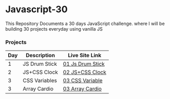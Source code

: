 # Javascript-30
This Repository Documents a 30 days  JavaScript challenge. where I will be building 30 projects  everyday using vanilla  JS

### Projects

| Day | Description | Live Site Link |
| --- | ----------- | ---- |
| 1   |  JS Drum Stick| [01 Js Drum Stick](http://fevenseyfu.me/Javascript-30/01-Javascript-drum-kit/) |
| 2   |  JS+CSS Clock| [02 JS+CSS Clock](http://fevenseyfu.me/Javascript-30/02-JS-and-CSS-Clock/) |
| 3   |  CSS Variables| [03 CSS Variable](http://fevenseyfu.me/Javascript-30/03-CSS-Variables/) |
| 3   |  Array Cardio| [03 Array Cardio](http://fevenseyfu.me/Javascript-30/04-Array-Cardio-day-1/) |

